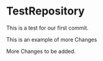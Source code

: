 # TestRepository

This is a test for our first commit.

This is an example of more Changes

More Changes to be added.
